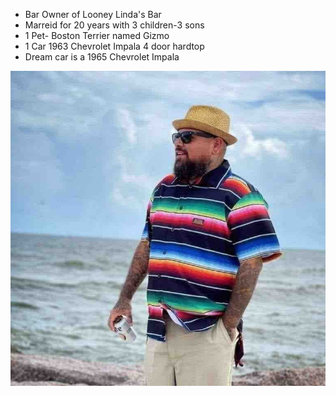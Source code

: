 * Bar Owner of Looney Linda's Bar
* Marreid for 20 years with 3 children-3 sons
* 1 Pet- Boston Terrier named Gizmo
* 1 Car 1963 Chevrolet Impala 4 door hardtop
* Dream car is a 1965 Chevrolet Impala 

![supafly profile](../assets/supafly%20profile.jpeg)